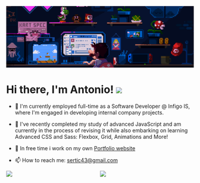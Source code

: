 <img src="./img/background.gif">

<h1>Hi there, I'm Antonio! <img width="4%" src="https://media.giphy.com/media/hvRJCLFzcasrR4ia7z/giphy.gif"></h1>

- 👾 I'm currently employed full-time as a Software Developer @ Infigo IS, where I'm engaged in developing internal company projects.

- 🌱 I've recently completed my study of advanced JavaScript and am currently in the process of revising it while also embarking on learning Advanced CSS and Sass: Flexbox, Grid, Animations and More!

- 🚀 In free time i work on my own [Portfolio website](https://antonio-sertic-portfolio.netlify.app)

- 📫 How to reach me: sertic43@gmail.com

<img align="left" width="50%" src="https://github-readme-stats.vercel.app/api?username=AntonioSertic23&show_icons=true&theme=dark" />

<img align="left" width="45%" src="https://github-readme-stats.vercel.app/api/top-langs/?username=AntonioSertic23&hide_progress=true&theme=dark" />

